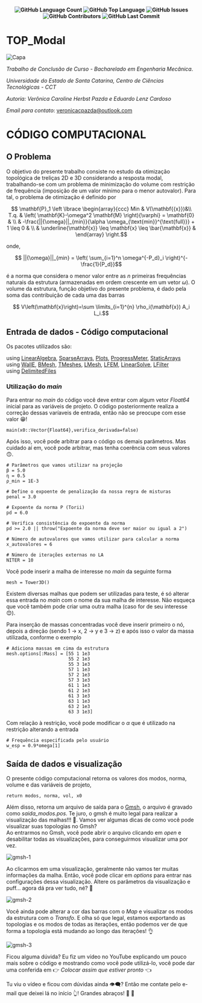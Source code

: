 <h4 align="center"> <img alt="GitHub Language Count" src="https://img.shields.io/github/languages/count/carolpazda/TOP_Modal" /> <img alt="GitHub Top Language" src="https://img.shields.io/github/languages/top/carolpazda/TOP_Modal" />  <img alt="GitHub Issues" src="https://img.shields.io/github/issues/carolpazda/TOP_Modal" /> <img alt="GitHub Contributors" src="https://img.shields.io/github/contributors/carolpazda/TOP_Modal" /> <img alt="GitHub Last Commit" src="https://img.shields.io/github/last-commit/carolpazda/TOP_Modal" /> </h4>

# TOP_Modal

![Capa](https://github.com/carolpazda/TOP_Modal/assets/107930972/b1e196a8-e4e5-4d47-882b-45551257e5bc)

_Trabalho de Conclusão de Curso - Bacharelado em Engenharia Mecânica_.

_Universidade do Estado de Santa Catarina, Centro de Ciências Tecnológicas - CCT_

_Autoria: Verônica Caroline Herbst Pazda e Eduardo Lenz Cardoso_

_Email para contato_: veronicacpazda@outlook.com

# CÓDIGO COMPUTACIONAL

## O Problema
O objetivo do presente trabalho consiste no estudo da otimização topológica de treliças 2D e 3D considerando a resposta modal, trabalhando-se com um problema de minimização do volume com restrição de frequência (imposição de um valor mínimo para o menor autovalor). Para tal, o problema de otimização é definido por

```math
       \mathbf{P}_1 \left \lbrace \begin{array}{ccc}
       Min  &  V(\mathbf{{x}})&\\
        T.q. &  \left( \mathbf{K}-\omega^2 \mathbf{M} \right){\varphi} = \mathbf{0} & \\
        & -\frac{||{\omega}||_{min}}{\alpha \omega_{\text{min}}^{\text{full}}} + 1 \leq 0 & \\
        & \underline{\mathbf{x}} \leq \mathbf{x} \leq \bar{\mathbf{x}} & 
    \end{array} \right.
```
onde,
```math
  ||{\omega}||_{min} = \left( \sum_{i=1}^n \omega^{-P_d}_i  \right)^{-\frac{1}{P_d}}
```
é a norma que considera o menor valor entre as $n$ primeiras frequências naturais da estrutura (armazenadas em ordem crescente em um vetor $\omega$). O volume da estrutura, função objetivo do presente problema, é dado pela soma das contribuição de cada uma das barras

```math
       V\left(\mathbf{x}\right)=\sum \limits_{i=1}^{n} \rho_i(\mathbf{x}) A_i L_i.
```

## Entrada de dados - Código computacional
Os pacotes utilizados são:

using [LinearAlgebra](https://docs.julialang.org/en/v1/stdlib/LinearAlgebra/), [SparseArrays](https://docs.julialang.org/en/v1/stdlib/SparseArrays/), [Plots](https://docs.juliaplots.org/stable/), [ProgressMeter](https://docs.juliahub.com/ProgressMeter/3V8n6/1.3.1/), [StaticArrays](https://github.com/JuliaArrays/StaticArrays.jl) <br/>
using [WallE](https://github.com/CodeLenz/WallE.jl), [BMesh](https://github.com/CodeLenz/BMesh.jl), [TMeshes](https://github.com/CodeLenz/TMeshes.jl), [LMesh](https://github.com/CodeLenz/LMesh.jl), [LFEM](https://github.com/CodeLenz/LFEM.jl), [LinearSolve](https://github.com/SciML/LinearSolve.jl), [LFilter](https://github.com/CodeLenz/LFilter.jl)<br/>
using [DelimitedFiles](https://docs.julialang.org/en/v1/stdlib/DelimitedFiles/)

### Utilização do _main_
Para entrar no _main_ do código você deve entrar com algum vetor _Float64_ inicial para as variáveis de projeto. O código posteriormente realiza a correção dessas varíaveis de entrada, então não se preocupe com esse valor :grin:!

```
main(x0::Vector{Float64},verifica_derivada=false)
```

Após isso, você pode arbitrar para o código os demais parâmetros. Mas cuidado aí em, você pode arbitrar, mas tenha coerência com seus valores :upside_down_face:.

```
# Parâmetros que vamos utilizar na projeção
β = 5.0
η = 0.5
ρ_min = 1E-3

# Define o expoente de penalização da nossa regra de misturas
penal = 3.0

# Expoente da norma P (Torii)
pd = 6.0
    
# Verifica consistência do expoente da norma
pd >= 2.0 || throw("Expoente da norma deve ser maior ou igual a 2")
           
# Número de autovalores que vamos utilizar para calcular a norma
x_autovalores = 6

# Número de iterações externas no LA
NITER = 10
```

Você pode inserir a malha de interesse no _main_ da seguinte forma

```
mesh = Tower3D()
```
Existem diversas malhas que podem ser utilizadas para teste, é só alterar essa entrada no _main_ com o nome da sua malha de interesse. Não esqueça que você também pode criar uma outra malha (caso for de seu interesse :blush:).<br/>

Para inserção de massas concentradas você deve inserir primeiro o nó, depois a direção (sendo 1 -> x, 2 -> y e 3 -> z) e após isso o valor da massa utilizada, conforme o exemplo

```
# Adiciona massas em cima da estrutura
mesh.options[:Mass] = [55 1 1e3
                       55 2 1e3
                       55 3 1e3
                       57 1 1e3
                       57 2 1e3
                       57 3 1e3
                       61 1 1e3
                       61 2 1e3
                       61 3 1e3
                       63 1 1e3
                       63 2 1e3
                       63 3 1e3]
```
Com relação à restrição, você pode modificar o $\alpha$ que é utilizado na restrição alterando a entrada
```
# Frequência especificada pelo usuário
w_esp = 0.9*omega[1]
```

## Saída de dados e visualização
O presente código computacional retorna os valores dos modos, norma, volume e das variáveis de projeto,
```
return modos, norma, vol, x0
```
Além disso, retorna um arquivo de saída para o [Gmsh](https://gmsh.info/), o arquivo é gravado como _saida_modos.pos_. Te juro, o gmsh é muito legal para realizar a visualização das malhas!!! :speak_no_evil:. Vamos ver algumas dicas de como você pode visualizar suas topologias no Gmsh?<br/>
Ao entrarmos no Gmsh, você pode abrir o arquivo clicando em _open_ e desabilitar todas as visualizações, para conseguirmos visualizar uma por vez. 

![gmsh-1](https://github.com/carolpazda/TOP_Modal/assets/107930972/e47a6659-0034-4b2f-bddf-b0348cf7d056)

Ao clicarmos em uma visualização, geralmente não vamos ter muitas informações da malha. Então, você pode clicar em _options_ para entrar nas configurações dessa visualização. Altere os parâmetros da visualização e puff... agora dá pra ver tudo, né? :eyes:

![gmsh-2](https://github.com/carolpazda/TOP_Modal/assets/107930972/0fd252e8-fc83-4076-8615-d148bb1abe7a)

Você ainda pode alterar a cor das barras com o _Map_ e visualizar os modos da estrutura com o _Transfo_. E olha só que legal, estamos exportando as topologias e os modos de todas as iterações, então podemos ver de que forma a topologia está mudando ao longo das iterações! :ok_hand:

![gmsh-3](https://github.com/carolpazda/TOP_Modal/assets/107930972/2c83600d-4f00-4462-8af6-eec4dfa92aa5)


Ficou alguma dúvida? Eu fiz um vídeo no YouTube explicando um pouco mais sobre o código e mostrando como você pode utilizá-lo, você pode dar uma conferida em :point_right: *Colocar assim que estiver pronto* :point_left: <br/>

Tu viu o vídeo e ficou com dúvidas ainda :eye_speech_bubble:? Então me contate pelo e-mail que deixei lá no início :point_up_2:! Grandes abraços! :wave: :wave:

